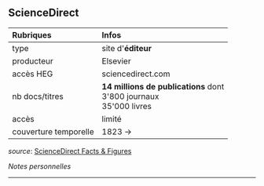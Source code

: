## ScienceDirect

| Rubriques | Infos |
| :-------- | :---- |
| type | site d'**éditeur** |
| producteur | Elsevier |
| accès HEG | sciencedirect.com |
| nb docs/titres | **14 millions de publications** dont <br/>3'800 journaux <br/>35'000 livres |
| accès | limité |
| couverture temporelle | 1823 -> |

*source*: [ScienceDirect Facts & Figures](https://www.elsevier.com/__data/assets/pdf_file/0005/53528/ScienceDirect-Facts-Figures.pdf)   


*Notes personnelles*

---

